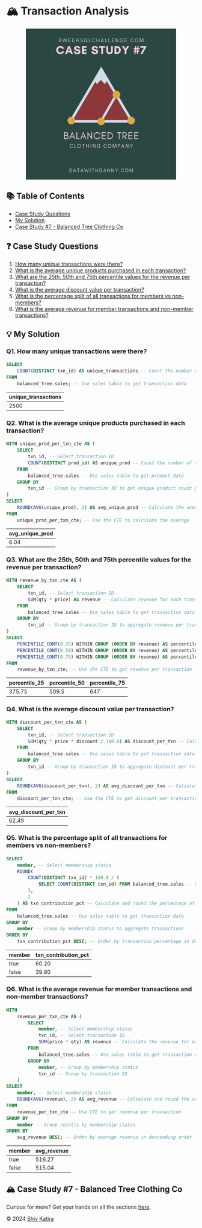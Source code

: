 # 🏔️ Transaction Analysis
<p align="center">
<img src="../../img/7.png" align="center" width="400" height="400" >

## 📚 Table of Contents

* [Case Study Questions](#-case-study-questions)
* [My Solution](#-my-solution)
* [Case Study #7 - Balanced Tree Clothing Co](#️-case-study-7---balanced-tree-clothing-co)

## ❓ Case Study Questions

1. [How many unique transactions were there?](#q1-how-many-unique-transactions-were-there)
2. [What is the average unique products purchased in each transaction?](#q2-what-is-the-average-unique-products-purchased-in-each-transaction)
3. [What are the 25th, 50th and 75th percentile values for the revenue per transaction?](#q3-what-are-the-25th-50th-and-75th-percentile-values-for-the-revenue-per-transaction)
4. [What is the average discount value per transaction?](#q4-what-is-the-average-discount-value-per-transaction)
5. [What is the percentage split of all transactions for members vs non-members?](#q5-what-is-the-percentage-split-of-all-transactions-for-members-vs-non-members)
6. [What is the average revenue for member transactions and non-member transactions?](#q6-what-is-the-average-revenue-for-member-transactions-and-non-member-transactions)

## 💡 My Solution

### Q1. How many unique transactions were there?

```SQL
SELECT 
    COUNT(DISTINCT txn_id) AS unique_transactions -- Count the number of unique transactions
FROM 
    balanced_tree.sales; -- Use sales table to get transaction data
```

| unique_transactions |
| ------------------- |
| 2500                |

### Q2. What is the average unique products purchased in each transaction?

```SQL
WITH unique_prod_per_txn_cte AS (
    SELECT 
        txn_id, -- Select transaction ID
        COUNT(DISTINCT prod_id) AS unique_prod -- Count the number of unique products per transaction
    FROM 
        balanced_tree.sales -- Use sales table to get product data
    GROUP BY 
        txn_id -- Group by transaction ID to get unique product count per transaction
)
SELECT 
    ROUND(AVG(unique_prod), 2) AS avg_unique_prod -- Calculate the average number of unique products per transaction, rounded to 2 decimal places
FROM 
    unique_prod_per_txn_cte; -- Use the CTE to calculate the average
```

| avg_unique_prod |
| --------------- |
| 6.04            |

### Q3. What are the 25th, 50th and 75th percentile values for the revenue per transaction?

```SQL
WITH revenue_by_txn_cte AS (
    SELECT 
        txn_id, -- Select transaction ID
        SUM(qty * price) AS revenue -- Calculate revenue for each transaction
    FROM 
        balanced_tree.sales -- Use sales table to get transaction data
    GROUP BY 
        txn_id -- Group by transaction ID to aggregate revenue per transaction
)
SELECT 
    PERCENTILE_CONT(0.25) WITHIN GROUP (ORDER BY revenue) AS percentile_25, -- Calculate the 25th percentile for revenue
    PERCENTILE_CONT(0.50) WITHIN GROUP (ORDER BY revenue) AS percentile_50, -- Calculate the 50th percentile (median) for revenue
    PERCENTILE_CONT(0.75) WITHIN GROUP (ORDER BY revenue) AS percentile_75 -- Calculate the 75th percentile for revenue
FROM 
    revenue_by_txn_cte; -- Use the CTE to get revenue per transaction
```

| percentile_25 | percentile_50 | percentile_75 |
| ------------- | ------------- | ------------- |
| 375.75        | 509.5         | 647           |

### Q4. What is the average discount value per transaction?

```SQL
WITH discount_per_txn_cte AS (
    SELECT 
        txn_id, -- Select transaction ID
        SUM(qty * price * discount / 100.0) AS discount_per_txn -- Calculate total discount for each transaction
    FROM 
        balanced_tree.sales -- Use sales table to get transaction data
    GROUP BY 
        txn_id -- Group by transaction ID to aggregate discount per transaction
)
SELECT 
    ROUND(AVG(discount_per_txn), 2) AS avg_discount_per_txn -- Calculate the average discount per transaction and round to 2 decimal places
FROM 
    discount_per_txn_cte; -- Use the CTE to get discount per transaction
```

| avg_discount_per_txn |
| -------------------- |
| 62.49                |

### Q5. What is the percentage split of all transactions for members vs non-members?

```SQL
SELECT 
    member, -- Select membership status
    ROUND(
        COUNT(DISTINCT txn_id) * 100.0 / (
            SELECT COUNT(DISTINCT txn_id) FROM balanced_tree.sales -- Calculate the total number of unique transactions
        ), 
        2
    ) AS txn_contribution_pct -- Calculate and round the percentage of transactions for each membership status
FROM 
    balanced_tree.sales -- Use sales table to get transaction data
GROUP BY 
    member -- Group by membership status to aggregate transactions
ORDER BY 
    txn_contribution_pct DESC; -- Order by transaction percentage in descending order for better readability
```

| member | txn_contribution_pct |
| ------ | -------------------- |
| true   | 60.20                |
| false  | 39.80                |

### Q6. What is the average revenue for member transactions and non-member transactions?

```SQL
WITH 
    revenue_per_txn_cte AS (
        SELECT 
            member, -- Select membership status
            txn_id, -- Select transaction ID
            SUM(price * qty) AS revenue -- Calculate the revenue for each transaction
        FROM 
            balanced_tree.sales -- Use sales table to get transaction data
        GROUP BY 
            member, -- Group by membership status
            txn_id -- Group by transaction ID
    )
SELECT 
    member, -- Select membership status
    ROUND(AVG(revenue), 2) AS avg_revenue -- Calculate and round the average revenue per transaction
FROM 
    revenue_per_txn_cte -- Use CTE to get revenue per transaction
GROUP BY 
    member -- Group results by membership status
ORDER BY 
    avg_revenue DESC; -- Order by average revenue in descending order for better readability
```

| member | avg_revenue |
| ------ | ----------- |
| true   | 516.27      |
| false  | 515.04      |

## 🏔️ Case Study #7 - Balanced Tree Clothing Co

Curious for more? Get your hands on all the sections [here](../README.md).

© 2024 [Shiv Katira](https://github.com/shivkatira)